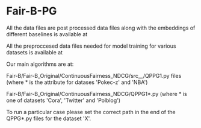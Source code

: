 # Fair-B-PG

All the data files are post processed data files along with the embeddings of different baselines is available at

All the preproccesed data files needed for model training for various datasets is available at 

Our main algorithms are at: 

Fair-B/Fair-B_Original/ContinuousFairness_NDCG/src_*_*/QPPG1.py files (where * is the attribute for datases 'Pokec-z' and 'NBA') 

Fair-B/Fair-B_Original/ContinuousFairness_NDCG/QPPG1*.py (where * is one of datasets 'Cora', 'Twitter' and 'Polblog')

To run a particular case please set the correct path in the end of the QPPG*.py files for the dataset 'X'.
